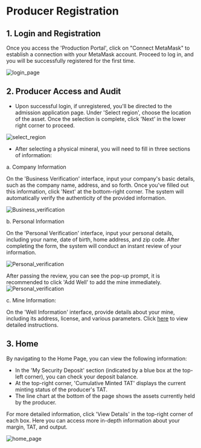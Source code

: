 # Producer Registration

## 1. Login and Registration

Once you access the 'Production Portal', click on "Connect MetaMask" to establish a connection with your MetaMask account. Proceed to log in, and you will be successfully registered for the first time.

![login_page](/img/docs/login_page.png)

## 2. Producer Access and Audit

- Upon successful login, if unregistered, you'll be directed to the admission application page. Under 'Select region', choose the location of the asset. Once the selection is complete, click 'Next' in the lower right corner to proceed.

![select_region](/img/docs/Produceraccessandaudit1.png)

- After selecting a physical mineral, you will need to fill in three sections of information:

a. Company Information

On the 'Business Verification' interface, input your company's basic details, such as the company name, address, and so forth. Once you've filled out this information, click 'Next' at the bottom-right corner. The system will automatically verify the authenticity of the provided information.

![Business_verification](/img/docs/Produceraccessandaudit2.png)

b. Personal Information

On the 'Personal Verification' interface, input your personal details, including your name, date of birth, home address, and zip code. After completing the form, the system will conduct an instant review of your information.

![Personal_verification](/img/docs/Produceraccessandaudit3.png)

After passing the review, you can see the pop-up prompt, it is recommended to click 'Add Well' to add the mine immediately.
![Personal_verification](/img/docs/Produceraccessandaudit4.png)

c. Mine Information:

On the 'Well Information' interface, provide details about your mine, including its address, license, and various parameters. Click [here](https://docs.treasurenet.io/docs/assets/tat_mint/wellmanagement) to view detailed instructions.


## 3. Home

By navigating to the Home Page, you can view the following information:

- In the 'My Security Deposit' section (indicated by a blue box at the top-left corner), you can check your deposit balance.
- At the top-right corner, 'Cumulative Minted TAT' displays the current minting status of the producer's TAT.
- The line chart at the bottom of the page shows the assets currently held by the producer.

For more detailed information, click 'View Details' in the top-right corner of each box. Here you can access more in-depth information about your margin, TAT, and output.

![home_page](/img/docs/home_page.png)
